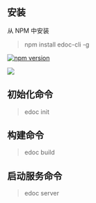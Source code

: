 ## 安装

从 NPM 中安装

> npm install edoc-cli -g

[![npm version](https://badge.fury.io/js/tdoc-cli.svg)](http://badge.fury.io/js/tdoc-cli)

![](https://nodei.co/npm/tdoc-cli.png?downloads=true&downloadRank=true&stars=true)

## 初始化命令

> edoc init



## 构建命令

> edoc build



## 启动服务命令

> edoc server
